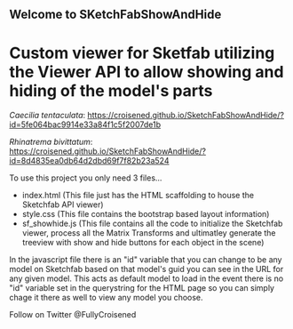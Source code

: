 ## Welcome to SKetchFabShowAndHide 

# Custom viewer for Sketfab utilizing the Viewer API to allow showing and hiding of the model's parts

_Caecilia tentaculata_: https://croisened.github.io/SketchFabShowAndHide/?id=5fe064bac9914e33a84f1c5f2007de1b

_Rhinatrema bivittatum_: https://croisened.github.io/SketchFabShowAndHide/?id=8d4835ea0db64d2dbd69f7f82b23a524


To use this project you only need 3 files...

- index.html (This file just has the HTML scaffolding to house the Sketchfab API viewer)
- style.css (This file contains the bootstrap based layout information)
- sf_showhide.js (This file contains all the code to initialize the Sketchfab viewer, process all the Matrix Transforms and ultimatley generate the treeview with show and hide buttons for each object in the scene)

In the javascript file there is an "id" variable that you can change to be any model on Sketchfab based on that model's guid you can see in the URL for any given model.  This acts as default model to load in the event there is no "id" variable set in the querystring for the HTML page so you can simply chage it there as well to view any model you choose.

Follow on Twitter @FullyCroisened
